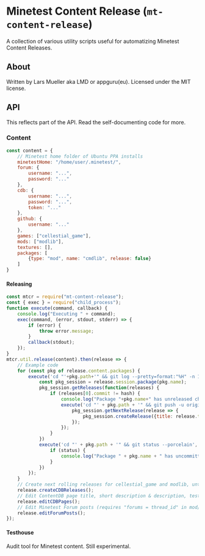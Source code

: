 # Minetest Content Release (`mt-content-release`)

A collection of various utility scripts useful for automatizing Minetest Content Releases.

## About

Written by Lars Mueller aka LMD or appguru(eu). Licensed under the MIT license.

## API

This reflects part of the API. Read the self-documenting code for more.

### Content

```javascript
const content = {
    // Minetest home folder of Ubuntu PPA installs
    minetestHome: "/home/user/.minetest/",
    forum: {
        username: "...",
        password: "..."
    },
    cdb: {
        username: "...",
        password: "...",
        token: "..."
    },
    github: {
        username: "..."
    },
    games: ["cellestial_game"],
    mods: ["modlib"],
    textures: [],
    packages: [
        {type: "mod", name: "cmdlib", release: false}
    ]
}
```

#### Releasing

```javascript
const mtcr = require("mt-content-release");
const { exec } = require("child_process");
function execute(command, callback) {
    console.log("Executing " + command);
    exec(command, (error, stdout, stderr) => {
        if (error) {
            throw error.message;
        }
        callback(stdout);
    });
}
mtcr.util.release(content).then(release => {
    // Example code
    for (const pkg of release.content.packages) {
        execute('cd "'+pkg.path+'" && git log --pretty=format:"%H" -n 1', hash => {
            const pkg_session = release.session.package(pkg.name);
            pkg_session.getReleases(function(releases) {
                if (releases[0].commit != hash) {
                    console.log("Package "+pkg.name+" has unreleased changes - " + hash + " vs " + releases[0].commit);
                    execute('cd "' + pkg.path + '" && git push -u origin master', done => {
                        pkg_session.getNextRelease(release => {
                            pkg_session.createRelease({title: release.title});
                        });
                    });
                }
            })
            execute('cd "' + pkg.path + '" && git status --porcelain', status => {
                if (status) {
                    console.log("Package " + pkg.name + " has uncommitted changes");
                }
            })
        });
    }
    // Create next rolling releases for cellestial_game and modlib, untested
    release.createCDBReleases();
    // Edit ContentDB page title, short description & description, tested
    release.editCDBPages();
    // Edit Minetest Forum posts (requires "forums = thread_id" in mod/game.conf or forums link on CDB), tested
    release.editForumPosts();
});
```

#### Testhouse

Audit tool for Minetest content. Still experimental.